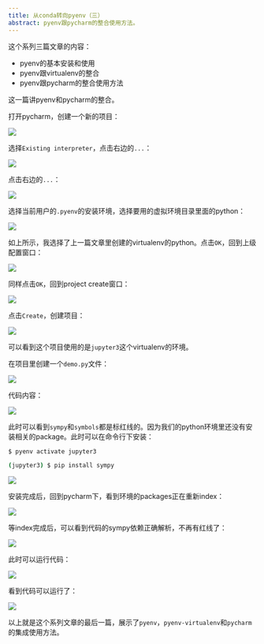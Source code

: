```yaml
---
title: 从conda转向pyenv（三）
abstract: pyenv跟pycharm的整合使用方法。
---
```




这个系列三篇文章的内容：

* pyenv的基本安装和使用
* pyenv跟virtualenv的整合
* pyenv跟pycharm的整合使用方法

这一篇讲pyenv和pycharm的整合。

打开pycharm，创建一个新的项目：

![](https://raw.githubusercontent.com/liweinan/blogpic2019/master/data/mar20/38B62C70-3A65-4AE3-9AFF-CCEC5008DD60.png)

选择`Existing interpreter`，点击右边的`...`：

![](https://raw.githubusercontent.com/liweinan/blogpic2019/master/data/mar20/F0EBF9CC-B480-48E9-8FED-0984245A512E.png)

点击右边的`...`：

![](https://raw.githubusercontent.com/liweinan/blogpic2019/master/data/mar20/359B6FC9-5184-4B0F-BE9F-5A795E52DA77.png)

选择当前用户的`.pyenv`的安装环境，选择要用的虚拟环境目录里面的python：

![](https://raw.githubusercontent.com/liweinan/blogpic2019/master/data/mar20/924F34E5-BCD6-422E-9E3A-CBE821DD7248.png)

如上所示，我选择了上一篇文章里创建的virtualenv的python。点击`OK`，回到上级配置窗口：

![](https://raw.githubusercontent.com/liweinan/blogpic2019/master/data/mar20/3C91A5F4-2DAA-45E8-B652-A97DC987F595.png)

同样点击`OK`，回到project create窗口：

![](https://raw.githubusercontent.com/liweinan/blogpic2019/master/data/mar20/2BF1BEB1-E6A9-4E54-8698-1198C1B55FC4.png)

点击`Create`，创建项目：

![](https://raw.githubusercontent.com/liweinan/blogpic2019/master/data/mar20/18E03FE6-5ABC-4F56-992A-329DD6B4709D.png)

可以看到这个项目使用的是`jupyter3`这个virtualenv的环境。

在项目里创建一个`demo.py`文件：

![](https://raw.githubusercontent.com/liweinan/blogpic2019/master/data/mar20/ED6A38F5-D438-459F-BF93-04B467AE3A46.png)

代码内容：

![](https://raw.githubusercontent.com/liweinan/blogpic2019/master/data/mar20/06C40449-5E58-439B-B8AC-F75B5DB7B3FC.png)

此时可以看到`sympy`和`symbols`都是标红线的。因为我们的python环境里还没有安装相关的package。此时可以在命令行下安装：

```bash
$ pyenv activate jupyter3
```

```bash
(jupyter3) $ pip install sympy
```

![](https://raw.githubusercontent.com/liweinan/blogpic2019/master/data/mar20/2470465A-8795-439C-ACDA-8DF760EC5B66.png)

安装完成后，回到pycharm下，看到环境的packages正在重新index：

![](https://raw.githubusercontent.com/liweinan/blogpic2019/master/data/mar20/90FB6BEE-C60B-45CE-B8F3-950EA25398A8.png)

等index完成后，可以看到代码的sympy依赖正确解析，不再有红线了：

![](https://raw.githubusercontent.com/liweinan/blogpic2019/master/data/mar20/1F89B4FB-A63C-48CA-842F-F402E9EAFAFC.png)

此时可以运行代码：

![](https://raw.githubusercontent.com/liweinan/blogpic2019/master/data/mar20/1D01A2A5-6BAF-4C07-B1C1-F2C8152A1FA6.png)

看到代码可以运行了：

![](https://raw.githubusercontent.com/liweinan/blogpic2019/master/data/mar20/74D69181-E57C-40A6-A57D-CF5AC50507DC.png)

以上就是这个系列文章的最后一篇，展示了`pyenv`，`pyenv-virtualenv`和`pycharm`的集成使用方法。



